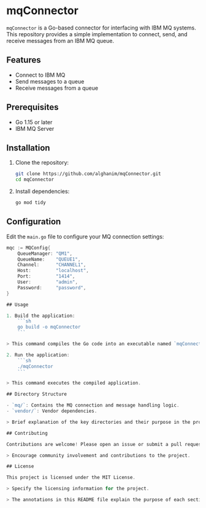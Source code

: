 # mqConnector

`mqConnector` is a Go-based connector for interfacing with IBM MQ systems. This repository provides a simple implementation to connect, send, and receive messages from an IBM MQ queue.

## Features

- Connect to IBM MQ
- Send messages to a queue
- Receive messages from a queue

## Prerequisites

- Go 1.15 or later
- IBM MQ Server

## Installation

1. Clone the repository:
    ```sh
    git clone https://github.com/alghanim/mqConnector.git
    cd mqConnector
    ```

2. Install dependencies:
    ```sh
    go mod tidy
    ```

## Configuration

Edit the `main.go` file to configure your MQ connection settings:

```go
mqc := MQConfig{
    QueueManager: "QM1",
    QueueName:    "QUEUE1",
    Channel:      "CHANNEL1",
    Host:         "localhost",
    Port:         "1414",
    User:         "admin",
    Password:     "password",
}

## Usage

1. Build the application:
    ```sh
    go build -o mqConnector
    ```

> This command compiles the Go code into an executable named `mqConnector`.

2. Run the application:
    ```sh
    ./mqConnector
    ```

> This command executes the compiled application.

## Directory Structure

- `mq/`: Contains the MQ connection and message handling logic.
- `vendor/`: Vendor dependencies.

> Brief explanation of the key directories and their purpose in the project.

## Contributing

Contributions are welcome! Please open an issue or submit a pull request for any changes or enhancements.

> Encourage community involvement and contributions to the project.

## License

This project is licensed under the MIT License.

> Specify the licensing information for the project.

> The annotations in this README file explain the purpose of each section, making it easier to understand the structure and content of the document.
